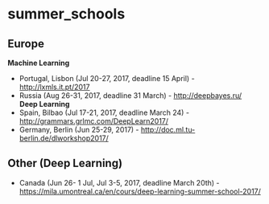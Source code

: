 # summer_schools

## Europe
**Machine Learning**  
* Portugal, Lisbon (Jul 20-27, 2017, deadline 15 April) - http://lxmls.it.pt/2017    
* Russia (Aug 26-31, 2017, deadline 31 March) - http://deepbayes.ru/  
**Deep Learning**  
* Spain, Bilbao (Jul 17-21, 2017, deadline March 24) - http://grammars.grlmc.com/DeepLearn2017/  
* Germany, Berlin (Jun 25-29, 2017) - http://doc.ml.tu-berlin.de/dlworkshop2017/  

## Other (Deep Learning)
* Canada (Jun 26- 1 Jul, Jul 3-5, 2017, deadline March 20th) - https://mila.umontreal.ca/en/cours/deep-learning-summer-school-2017/ 
